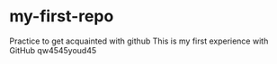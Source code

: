 # my-first-repo
Practice to get acquainted with github
This is my first experience with GitHub
qw4545youd45
